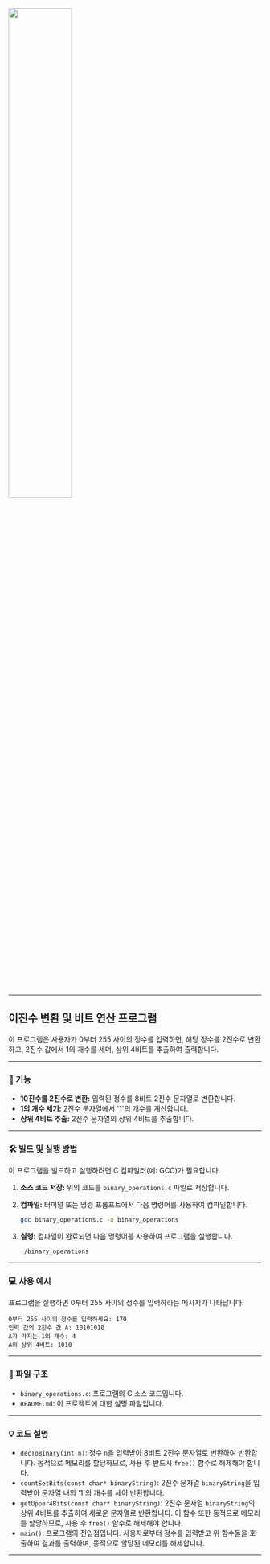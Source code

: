
<img src="https://github.com/user-attachments/assets/84a3cd85-3ffc-471d-b7a5-8e94497df664" width="50%">


---
## 이진수 변환 및 비트 연산 프로그램

이 프로그램은 사용자가 0부터 255 사이의 정수를 입력하면, 해당 정수를 2진수로 변환하고, 2진수 값에서 1의 개수를 세며, 상위 4비트를 추출하여 출력합니다.

---

### 🚀 기능

* **10진수를 2진수로 변환:** 입력된 정수를 8비트 2진수 문자열로 변환합니다.
* **1의 개수 세기:** 2진수 문자열에서 '1'의 개수를 계산합니다.
* **상위 4비트 추출:** 2진수 문자열의 상위 4비트를 추출합니다.

---

### 🛠️ 빌드 및 실행 방법

이 프로그램을 빌드하고 실행하려면 C 컴파일러(예: GCC)가 필요합니다.

1.  **소스 코드 저장:** 위의 코드를 `binary_operations.c` 파일로 저장합니다.

2.  **컴파일:** 터미널 또는 명령 프롬프트에서 다음 명령어를 사용하여 컴파일합니다.

    ```bash
    gcc binary_operations.c -o binary_operations
    ```

3.  **실행:** 컴파일이 완료되면 다음 명령어를 사용하여 프로그램을 실행합니다.

    ```bash
    ./binary_operations
    ```

---

### 💻 사용 예시

프로그램을 실행하면 0부터 255 사이의 정수를 입력하라는 메시지가 나타납니다.

```
0부터 255 사이의 정수를 입력하세요: 170
입력 값의 2진수 값 A: 10101010
A가 가지는 1의 개수: 4
A의 상위 4비트: 1010
```

---

### 📂 파일 구조

* `binary_operations.c`: 프로그램의 C 소스 코드입니다.
* `README.md`: 이 프로젝트에 대한 설명 파일입니다.

---

### 💡 코드 설명

* `decToBinary(int n)`: 정수 `n`을 입력받아 8비트 2진수 문자열로 변환하여 반환합니다. 동적으로 메모리를 할당하므로, 사용 후 반드시 `free()` 함수로 해제해야 합니다.
* `countSetBits(const char* binaryString)`: 2진수 문자열 `binaryString`을 입력받아 문자열 내의 '1'의 개수를 세어 반환합니다.
* `getUpper4Bits(const char* binaryString)`: 2진수 문자열 `binaryString`의 상위 4비트를 추출하여 새로운 문자열로 반환합니다. 이 함수 또한 동적으로 메모리를 할당하므로, 사용 후 `free()` 함수로 해제해야 합니다.
* `main()`: 프로그램의 진입점입니다. 사용자로부터 정수를 입력받고 위 함수들을 호출하여 결과를 출력하며, 동적으로 할당된 메모리를 해제합니다.

---
